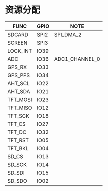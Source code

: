 # 资源分配

| FUNC   |  GPIO  |        NOTE         |
| ------ | ------ | ------------------- |
|SDCARD  |  SPI2  |      SPI_DMA_2        |
|SCREEN  |  SPI3  |                     |
|LOCK_INT|  IO39  |                     |
|ADC     |  IO36  |    ADC1_CHANNEL_0   |
|GPS_RX  |  IO33  |                     |
|GPS_PPS |  IO34  |                     |
|AHT_SCL |  IO22  |                     |
|AHT_SDA |  IO21  |                     |
|TFT_MOSI|  IO23  |                     |
|TFT_MISO|  IO12  |                     |
|TFT_SCK |  IO18  |                     |
|TFT_CS  |  IO27  |                     |
|TFT_DC  |  IO32  |                     |
|TFT_RST |  IO05  |                     |
|TFT_BKL |  IO04  |                     |
|SD_CS   |  IO13  |                     |
|SD_SCK  |  IO14  |                     |
|SD_SDI  |  IO15  |                     |
|SD_SDO  |  IO02  |                     |
